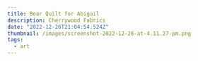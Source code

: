 ```yaml
---
title: Bear Quilt for Abigail
description: Cherrywood Fabrics
date: "2022-12-26T21:04:54.524Z"
thumbnail: /images/screenshot-2022-12-26-at-4.11.27-pm.png
tags:
  - art
---
```

